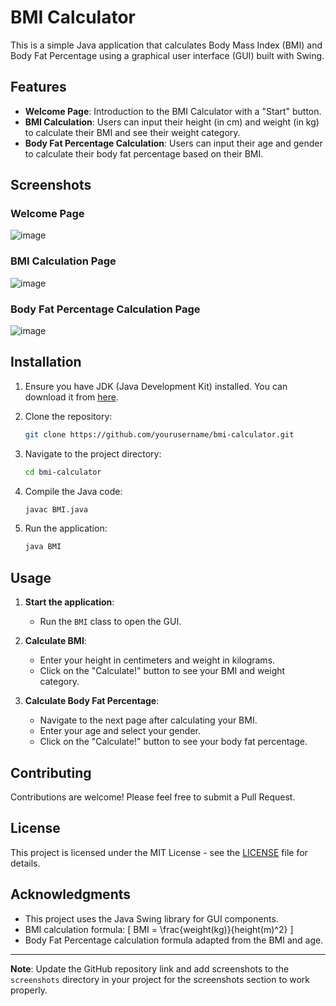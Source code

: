  
# BMI Calculator

This is a simple Java application that calculates Body Mass Index (BMI) and Body Fat Percentage using a graphical user interface (GUI) built with Swing.

## Features

- **Welcome Page**: Introduction to the BMI Calculator with a "Start" button.
- **BMI Calculation**: Users can input their height (in cm) and weight (in kg) to calculate their BMI and see their weight category.
- **Body Fat Percentage Calculation**: Users can input their age and gender to calculate their body fat percentage based on their BMI.

## Screenshots

### Welcome Page
![image](https://github.com/MohammadrezaSheikholeslami84/BMI/assets/166950228/ad5730c6-918f-4850-b6ce-87f3e753b9e5)

### BMI Calculation Page
![image](https://github.com/MohammadrezaSheikholeslami84/BMI/assets/166950228/c3ad0d8e-e6d7-4742-af12-31469b4e8394)

### Body Fat Percentage Calculation Page
![image](https://github.com/MohammadrezaSheikholeslami84/BMI/assets/166950228/14718abe-b002-49a6-955c-3b68045f6b55)

## Installation

1. Ensure you have JDK (Java Development Kit) installed. You can download it from [here](https://www.oracle.com/java/technologies/javase-downloads.html).

2. Clone the repository:
    ```bash
    git clone https://github.com/yourusername/bmi-calculator.git
    ```

3. Navigate to the project directory:
    ```bash
    cd bmi-calculator
    ```

4. Compile the Java code:
    ```bash
    javac BMI.java
    ```

5. Run the application:
    ```bash
    java BMI
    ```

## Usage

1. **Start the application**:
   - Run the `BMI` class to open the GUI.
   
2. **Calculate BMI**:
   - Enter your height in centimeters and weight in kilograms.
   - Click on the "Calculate!" button to see your BMI and weight category.

3. **Calculate Body Fat Percentage**:
   - Navigate to the next page after calculating your BMI.
   - Enter your age and select your gender.
   - Click on the "Calculate!" button to see your body fat percentage.

## Contributing

Contributions are welcome! Please feel free to submit a Pull Request.

## License

This project is licensed under the MIT License - see the [LICENSE](LICENSE) file for details.

## Acknowledgments

- This project uses the Java Swing library for GUI components.
- BMI calculation formula: \[ BMI = \frac{weight(kg)}{height(m)^2} \]
- Body Fat Percentage calculation formula adapted from the BMI and age.

---

**Note**: Update the GitHub repository link and add screenshots to the `screenshots` directory in your project for the screenshots section to work properly.
